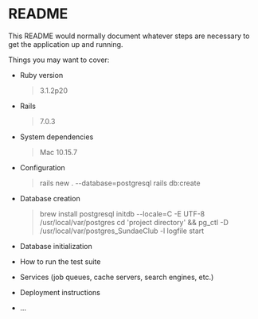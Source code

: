 # README

This README would normally document whatever steps are necessary to get the
application up and running.

Things you may want to cover:

* Ruby version
    > 3.1.2p20

* Rails
    > 7.0.3 

* System dependencies
    > Mac 10.15.7

* Configuration
   > rails new . --database=postgresql
   > rails db:create

* Database creation
  > brew install postgresql
  > initdb --locale=C -E UTF-8 /usr/local/var/postgres
  > cd 'project directory' && pg_ctl -D /usr/local/var/postgres_SundaeClub -l logfile start

* Database initialization

* How to run the test suite

* Services (job queues, cache servers, search engines, etc.)

* Deployment instructions

* ...
